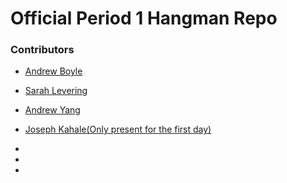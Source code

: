 # Official Period 1 Hangman Repo

### Contributors
 - [Andrew Boyle](https://github.com/andrewboyle18)
 - [Sarah Levering](https://github.com/sarahlev88)
 - [Andrew Yang](https://github.com/Jimindrew)
 - [Joseph Kahale(Only present for the first day)](https://github.com/JoeyK23)

 - 
 - 
- 
